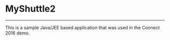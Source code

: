 # MyShuttle2 
-------------

This is a sample Java/JEE based application that was used in the Connect 2016 demo. 
